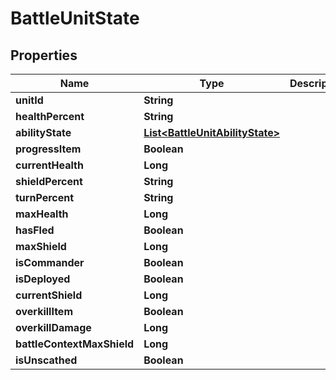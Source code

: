 

# BattleUnitState


## Properties

| Name | Type | Description | Notes |
|------------ | ------------- | ------------- | -------------|
|**unitId** | **String** |  |  [optional] |
|**healthPercent** | **String** |  |  [optional] |
|**abilityState** | [**List&lt;BattleUnitAbilityState&gt;**](BattleUnitAbilityState.md) |  |  [optional] |
|**progressItem** | **Boolean** |  |  [optional] |
|**currentHealth** | **Long** |  |  [optional] |
|**shieldPercent** | **String** |  |  [optional] |
|**turnPercent** | **String** |  |  [optional] |
|**maxHealth** | **Long** |  |  [optional] |
|**hasFled** | **Boolean** |  |  [optional] |
|**maxShield** | **Long** |  |  [optional] |
|**isCommander** | **Boolean** |  |  [optional] |
|**isDeployed** | **Boolean** |  |  [optional] |
|**currentShield** | **Long** |  |  [optional] |
|**overkillItem** | **Boolean** |  |  [optional] |
|**overkillDamage** | **Long** |  |  [optional] |
|**battleContextMaxShield** | **Long** |  |  [optional] |
|**isUnscathed** | **Boolean** |  |  [optional] |



